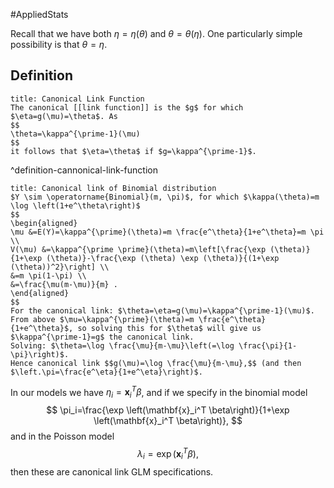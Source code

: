 #AppliedStats 

Recall that we have both $\eta=\eta(\theta)$ and $\theta=\theta(\eta)$. One particularly simple possibility is that $\theta=\eta$.
## Definition

```ad-definition
title: Canonical Link Function
The canonical [[link function]] is the $g$ for which $\eta=g(\mu)=\theta$. As
$$
\theta=\kappa^{\prime-1}(\mu)
$$
it follows that $\eta=\theta$ if $g=\kappa^{\prime-1}$.
```

^definition-cannonical-link-function

```ad-example
title: Canonical link of Binomial distribution
$Y \sim \operatorname{Binomial}(m, \pi)$, for which $\kappa(\theta)=m \log \left(1+e^\theta\right)$
$$
\begin{aligned}
\mu &=E(Y)=\kappa^{\prime}(\theta)=m \frac{e^\theta}{1+e^\theta}=m \pi \\
V(\mu) &=\kappa^{\prime \prime}(\theta)=m\left[\frac{\exp (\theta)}{1+\exp (\theta)}-\frac{\exp (\theta) \exp (\theta)}{(1+\exp (\theta))^2}\right] \\
&=m \pi(1-\pi) \\
&=\frac{\mu(m-\mu)}{m} .
\end{aligned}
$$
For the canonical link: $\theta=\eta=g(\mu)=\kappa^{\prime-1}(\mu)$.
From above $\mu=\kappa^{\prime}(\theta)=m \frac{e^\theta}{1+e^\theta}$, so solving this for $\theta$ will give us $\kappa^{\prime-1}=g$ the canonical link.
Solving: $\theta=\log \frac{\mu}{m-\mu}\left(=\log \frac{\pi}{1-\pi}\right)$.
Hence canonical link $$g(\mu)=\log \frac{\mu}{m-\mu},$$ (and then $\left.\pi=\frac{e^\eta}{1+e^\eta}\right)$.
```


In our models we have $\eta_i=\mathbf{x}_i^T \beta$, and if we specify in the binomial model
$$
\pi_i=\frac{\exp \left(\mathbf{x}_i^T \beta\right)}{1+\exp \left(\mathbf{x}_i^T \beta\right)},
$$
and in the Poisson model
$$
\lambda_i=\exp \left(\mathbf{x}_i^T \beta\right),
$$
then these are canonical link GLM specifications.